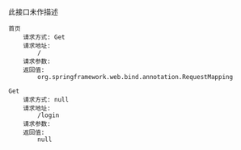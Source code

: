 此接口未作描述

	首页
		请求方式: Get
		请求地址: 
			/
		请求参数: 
		返回值: 
			org.springframework.web.bind.annotation.RequestMapping

	Get
		请求方式: null
		请求地址: 
			/login
		请求参数: 
		返回值: 
			null

